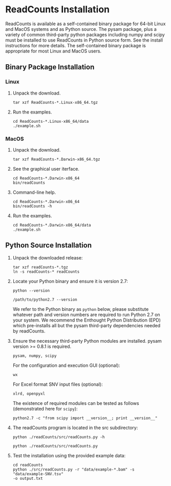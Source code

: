 
# ReadCounts Installation #

ReadCounts is available as a self-contained binary package for 64-bit Linux and MacOS systems and as Python source. The pysam package, plus a variety of common third-party python packages including numpy and scipy must be installed to use ReadCounts in Python source form. See the install instructions for more details. The self-contained binary package is appropriate for most Linux and MacOS users.

## Binary Package Installation ##

### Linux ###
1. Unpack the download.
    ```
    tar xzf ReadCounts-*.Linux-x86_64.tgz
    ```
2. Run the examples.
    ```
    cd ReadCounts-*.Linux-x86_64/data
    ./example.sh
    ```
### MacOS ###
1. Unpack the download.
    ```
    tar xzf ReadCounts-*.Darwin-x86_64.tgz
    ```
3. See the graphical user iterface.
    ```
    cd ReadCounts-*.Darwin-x86_64
    bin/readCounts
    ```
3. Command-line help.
    ```
    cd ReadCounts-*.Darwin-x86_64
    bin/readCounts -h
    ```
2. Run the examples.
    ```
    cd ReadCounts-*.Darwin-x86_64/data
    ./example.sh
    ```

## Python Source Installation ##

1. Unpack the downloaded release:

    ```
    tar xzf readCounts-*.tgz
    ln -s readCounts-* readCounts
    ```

2. Locate your Python binary and ensure it is version 2.7:

    ```
    python --version

    /path/to/python2.7 --version 
    ``` 

   We refer to the Python binary as `python` below, please substitute
   whatever path and version numbers are required to run Python 2.7 on
   your system. We recommend the Enthought Python Distribution (EPD) which
   pre-installs all but the pysam third-party dependencies needed by readCounts.

3. Ensure the necessary third-party Python modules are installed. pysam version >= 0.8.1 is required. 

    ```
    pysam, numpy, scipy
    ```

   For the configuration and execution GUI (optional):
    
    ```
    wx
    ```

   For Excel format SNV input files (optional):

    ```
    xlrd, openpyxl
    ```

   The existence of required modules can be tested as follows (demonstrated here for `scipy`):

    ```
    python2.7 -c "from scipy import __version__; print __version__"
    ```

4. The readCounts program is located in the src subdirectory:

    ```
    python ./readCounts/src/readCounts.py -h
    
    python ./readCounts/src/readCounts.py
    ```

5. Test the installation using the provided example data:

    ```
    cd readCounts
    python ./src/readCounts.py -r "data/example-*.bam" -s "data/example-SNV.tsv"
    -o output.txt
    ```
